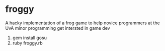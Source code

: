 froggy
======

A hacky implementation of a frog game to help novice programmers at the UvA minor programming get intersted in game dev

1) gem install gosu
2) ruby froggy.rb

